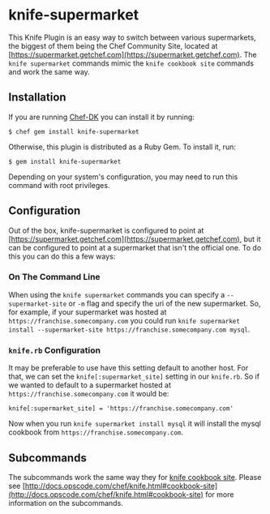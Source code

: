 # knife-supermarket

This Knife Plugin is an easy way to switch between various supermarkets, the biggest of them being the Chef Community Site, located at [https://supermarket.getchef.com](https://supermarket.getchef.com). The `knife supermarket` commands mimic the `knife cookbook site` commands and work the same way.

## Installation

If you are running [Chef-DK](http://www.getchef.com/downloads/chef-dk) you can install it by running:

    $ chef gem install knife-supermarket

Otherwise, this plugin is distributed as a Ruby Gem. To install it, run:

    $ gem install knife-supermarket

Depending on your system's configuration, you may need to run this command with root privileges.

## Configuration

Out of the box, knife-supermarket is configured to point at [https://supermarket.getchef.com](https://supermarket.getchef.com), but it can be configured to point at a supermarket that isn't the official one. To do this you can do this a few ways:

### On The Command Line

When using the `knife supermarket` commands you can specify a `--supermarket-site` or `-m` flag and specify the uri of the new supermarket. So, for example, if your supermarket was hosted at `https://franchise.somecompany.com` you could run `knife supermarket install --supermarket-site https://franchise.somecompany.com mysql`.

### `knife.rb` Configuration

It may be preferable to use have this setting default to another host. For that, we can set the `knife[:supermarket_site]` setting in our `knife.rb`. So if we wanted to default to a supermarket hosted at `https://franchise.somecompany.com` it would be:

    knife[:supermarket_site] = 'https://franchise.somecompany.com'

Now when you run `knife supermarket install mysql` it will install the mysql cookbook from `https://franchise.somecompany.com`.

## Subcommands

The subcommands work the same way they for [knife cookbook site](http://docs.opscode.com/chef/knife.html#cookbook-site). Please see [http://docs.opscode.com/chef/knife.html#cookbook-site](http://docs.opscode.com/chef/knife.html#cookbook-site) for more information on the subcommands.

